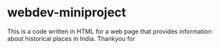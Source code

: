 # webdev-miniproject
This is a code written in HTML for a web page that provides information about historical places in India. Thankyou for
